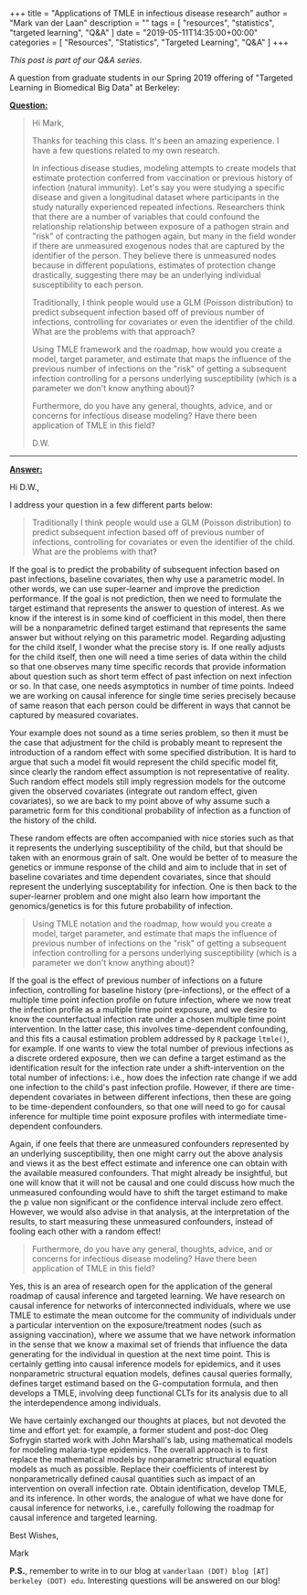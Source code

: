 +++
title = "Applications of TMLE in infectious disease research"
author = "Mark van der Laan"
description = ""
tags = [
    "resources",
    "statistics",
    "targeted learning",
    "Q&A"
]
date = "2019-05-11T14:35:00+00:00"
categories = [
    "Resources",
    "Statistics",
    "Targeted Learning",
    "Q&A"
]
+++

_This post is part of our Q&A series._

A question from graduate students in our Spring 2019 offering of "Targeted
Learning in Biomedical Big Data" at Berkeley:

<u>**Question:**</u>

> Hi Mark,
>
> Thanks for teaching this class. It's been an amazing experience.
> I have a few questions related to my own research.
>
> In infectious disease studies, modeling attempts to create models that
> estimate protection conferred from vaccination or previous history of
> infection (natural immunity). Let's say you were studying a specific disease
> and given a longitudinal dataset where participants in the study naturally
> experienced repeated infections. Researchers think that there are a number of
> variables that could confound the relationship relationship between exposure
> of a pathogen strain and "risk" of contracting the pathogen again, but many in
> the field wonder if there are unmeasured exogenous nodes that are captured by
> the identifier of the person. They believe there is unmeasured nodes because
> in different populations, estimates of protection change drastically,
> suggesting there may be an underlying individual susceptibility to each
> person.
>
> Traditionally, I think people would use a GLM (Poisson distribution) to
> predict subsequent infection based off of previous number of infections,
> controlling for covariates or even the identifier of the child. What are the
> problems with that approach?
>
> Using TMLE framework and the roadmap, how would you create a model, target
> parameter, and estimate that maps the influence of the previous number of
> infections on the "risk" of getting a subsequent infection controlling for a
> persons underlying susceptibility (which is a parameter we don't know anything
> about)?
>
> Furthermore, do you have any general, thoughts, advice, and or concerns for
> infectious disease modeling? Have there been application of TMLE in this
> field?
>
> D.W.

---


<u>**Answer:**</u>

Hi D.W.,

I address your question in a few different parts below:

> Traditionally I think people would use a GLM (Poisson distribution) to predict
> subsequent infection based off of previous number of infections, controlling
> for covariates or even the identifier of the child. What are the problems with
> that?

If the goal is to predict the probability of subsequent infection based on past
infections, baseline covariates, then why use a parametric model. In other
words, we can use super-learner and improve the prediction performance. If the
goal is not prediction, then we need to formulate the target estimand that
represents the answer to question of interest. As we know if the interest is in
some kind of coefficient in this model, then there will be a nonparametric
defined target estimand that represents the same answer but without relying on
this parametric model. Regarding adjusting for the child itself, I wonder what
the precise story is. If one really adjusts for the child itself, then one will
need a time series of data within the child so that one observes many time
specific records that provide information about question such as short term
effect of past infection on next infection or so. In that case, one needs
asymptotics in number of time points. Indeed we are working on causal inference
for single time series precisely because of same reason that each person could
be different in ways that cannot be captured by measured covariates.

Your example does not sound as a time series problem, so then it must be the
case that adjustment for the child is probably meant to represent the
introduction of a random effect with some specified distribution. It is hard
to argue that such a model fit would represent the child specific model fit,
since clearly the random effect assumption is not representative of reality.
Such random effect models still imply regression models for the outcome given
the observed covariates (integrate out random effect, given covariates), so
we are back to my point above of why assume such a parametric form for this
conditional probability of infection as a function of the history of the
child.

These random effects are often accompanied with nice stories such as that it
represents the underlying susceptibility of the child, but that should be taken
with an enormous grain of salt. One would be better of to measure the genetics
or immune response of the child and aim to include that in set of baseline
covariates and time dependent covariates, since that should represent the
underlying susceptability for infection. One is then back to the super-learner
problem and one might also learn how important the genomics/genetics is for
this future probability of infection.

> Using TMLE notation and the roadmap, how would you create a model, target
> parameter, and estimate that maps the influence of previous number of
> infections on the "risk" of getting a subsequent infection controlling for
> a persons underlying susceptibility (which is a parameter we don't know
> anything about)?

If the goal is the effect of previous number of infections on a future
infection, controlling for baseline history (pre-infections), or the effect of
a multiple time point infection profile on future infection, where we now treat
the infection profile as a multiple time point exposure, and we desire to know
the counterfactual infection rate under a chosen multiple time point
intervention. In the latter case, this involves time-dependent confounding, and
this fits a causal estimation problem addressed by `R` package `ltmle()`, for
example. If one wants to view the total number of previous infections as
a discrete ordered exposure, then we can define a target estimand as the
identification result for the infection rate under a shift-intervention on the
total number of infections: i.e., how does the infection rate change if we add
one infection to the child's past infection profile. However, if there are
time-dependent covariates in between different infections, then these are going
to be time-dependent confounders, so that one will need to go for causal
inference for multiple time point exposure profiles with intermediate
time-dependent confounders.

Again, if one feels that there are unmeasured confounders represented by an
underlying susceptibility, then one might carry out the above analysis and
views it as the best effect estimate and inference one can obtain with the
available measured confounders. That might already be insightful, but one will
know that it will not be causal and one could discuss how much the unmeasured
confounding would have to shift the target estimand to make the p value non
significant or the confidence interval include zero effect. However, we would
also advise in that analysis, at the interpretation of the results, to start
measuring these unmeasured confounders, instead of fooling each other with
a random effect!

> Furthermore, do you have any general, thoughts, advice, and or concerns for
> infectious disease modeling? Have there been application of TMLE in this
> field?

Yes, this is an area of research open for the application of the general
roadmap of causal inference and targeted learning. We have research on causal
inference for networks of interconnected individuals, where we use TMLE to
estimate the mean outcome for the community of individuals under a particular
intervention on the exposure/treatment nodes (such as assigning vaccination),
where we assume that we have network information in the sense that we know
a maximal set of friends that influence the data generating for the individual
in question at the next time point. This is certainly getting into causal
inference models for epidemics, and it uses nonparametric structural equation
models, defines causal queries formally, defines target estimand based on the
G-computation formula, and then develops a TMLE, involving deep functional CLTs
for its analysis due to all the interdependence among individuals.

We have certainly exchanged our thoughts at places, but not devoted the time
and effort yet: for example, a former student and post-doc Oleg Sofrygin started
work with John Marshall's lab, using mathematical models for modeling
malaria-type epidemics. The overall approach is to first replace the
mathematical models by nonparametric structural equation models as much as
possible. Replace their coefficients of interest by nonparametrically defined
causal quantities such as impact of an intervention on overall infection rate.
Obtain identification, develop TMLE, and its inference. In other words, the
analogue of what we have done for causal inference for networks, i.e., carefully
following the roadmap for causal inference and targeted learning.

Best Wishes,

Mark

__P.S.__, remember to write in to our blog at `vanderlaan (DOT) blog [AT]
berkeley (DOT) edu`. Interesting questions will be answered on our blog!
